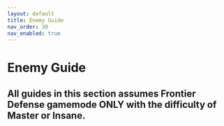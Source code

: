 ```yaml
---
layout: default
title: Enemy Guide
nav_order: 30
nav_enabled: true
---
```


# Enemy Guide

## All guides in this section assumes Frontier Defense gamemode ONLY with the difficulty of Master or Insane.
